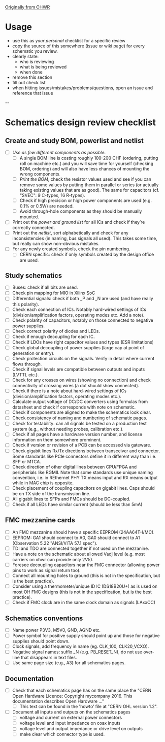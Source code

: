 [Originally from OHWR](http://www.ohwr.org/projects/ed/wiki/Schematics_checklist)

# Usage
* use this as _your personal_ checklist for a specific review
* copy the source of this somewhere (issue or wiki page) for every schematic you review.
* clearly state:
  * who is reviewing
  * what is being reviewed
  * when done
* remove this section
* fill out check list
* when hitting issues/mistakes/problems/questions, open an issue and reference that issue

--

# Schematics design review checklist

## Create and study BOM, powerlist and netlist

- [ ] *Use as few different components as possible*. 
  - [ ] A single BOM line is costing roughly 100-200 CHF (ordering, putting roll on machine etc.) and you will save time for yourself (checking BOM, ordering) and will also have less chances of mounting the wrong components.
  - [ ] *Print the BOM*, check the resistor values used and see if you can remove some values by putting them in parallel or series (or actually taking existing values that are as good). The same for capacitors (cf. "SVEC": 9 C-types, 16 R-types).
  - [ ] Check if high precision or high power components are used (e.g. 0.1% or 0.5W) are needed.
  - [ ] Avoid through-hole components as they should be manually mounted.
- [ ] Print out the *power and ground list* for all ICs and check if they’re correctly connected.
- [ ] Print out the *netlist*, sort alphabetically and check for any inconsistencies (in naming, bus signals all used). This takes some time, but really can show non-obvious mistakes.
- [ ] For any newly created symbols, check the pin numbering.
  - [ ] CERN specific: check if only symbols created by the design office are used.

## Study schematics

- [ ] Buses: check if all bits are used.
- [ ] Check pin mapping for MIO in Xilinx SoC
- [ ] Differential signals: check if both _P and _N are used (and have really this polarity).
- [ ] Check each connection of ICs. Notably hard-wired settings of ICs (division/amplification factors, operating modes etc. Add a note).
- [ ] Check polarity of capacitors, notably on those connected to negative power supplies.
- [ ] Check correct polarity of diodes and LEDs.
- [ ] Check if enough decoupling for each IC.
- [ ] Check if LDOs have right capacitor values and types (ESR limitations)
- [ ] Check global decoupling of power supplies (large cap at point of generation or entry).
- [ ] Check protection circuits on the signals. Verify in detail where current flows through.
- [ ] Check if signal levels are compatible between outputs and inputs (LVTTL etc.).
- [ ] Check for any crosses on wires (showing no connection) and check connectivity of crossing wires (a dot should show connected).
- [ ] Check if there is a note about hard-wired settings of ICs (division/amplification factors, operating modes etc.).
- [ ] Calculate output voltage of DC/DC converters using formulas from datasheet and check if corresponds with note on schematic.
- [ ] Check if components are aligned to make the schematics look clear.
- [ ] Check consistency of naming and numbering of schematic pages.
- [ ] Check for testability: can all signals be tested on a production test system (e.g., without needing probes, calibration etc.).
- [ ] Check if all pages have a hardware version number, and license information on them somewhere prominent.
- [ ] Check if version or revision of a PCB can be accessed via gateware.
- [ ] Check gigabit lines Rx/Tx directions between transceiver and connector. Some standards like PCIe connectors define it in different way than i.e. SFP or MTCA.
- [ ] Check direction of other digital lines between CPU/FPGA and peripherials like RGMII. Note that some standards use unique naming convention, i.e. in REthernet PHY TX means input and RX means output while in MAC chip is opposite.
- [ ] Check placement of coupling capacitors on gigabit lines. Caps should be on TX side of the transmission line.
- [ ] All gigabit lines to SFPs and FMCs should be DC-coupled.
- [ ] Check if all LEDs have similar current (should be less than 5mA)

## FMC mezzanine cards

- [ ] An FMC mezzanine should have a specific EEPROM (24AA64T-I/MC).
- [ ] EEPROM: GA1 should connect to A0, GA0 should connect to A1 (Observation 5.22 "ANSI/VITA 57.1 spec").
- [ ] TDI and TDO are connected together if not used on the mezzanine.
- [ ] Have a note on the schematic about allowed Vadj level (e.g. most carriers on ohwr can provide only 2V5).
- [ ] Foresee decoupling capacitors near the FMC connector (allowing power pins to work as signal return too).
- [ ] Connect all mounting holes to ground (this is not in the specification, but is the best practice).
- [ ] Consider using a thermometer/unique ID IC (DS18B20U+) as is used on most OH FMC designs (this is not in the specification, but is the best practice).
- [ ] Check if FMC clock are in the same clock domain as signals (LAxxCC)

## Schematics conventions

- [ ] Name power P3V3, M5V0, GND, AGND etc.
- [ ] Power symbol for positive supply should point up and those for negative supplies should point down.
- [ ] Clock signals, add frequency in name (eg. CLK_100, CLK20_VCXO).
- [ ] Negative signal names: suffix _N (e.g. PB_RESET_N), do not use over-line that disappears in text files.
- [ ] Use same page size (e.g., A3) for all schematics pages.

## Documentation

- [ ] Check that each schematics page has on the same place the "CERN Open Hardware Licence: Copyright mycompany 2016. This documentation describes Open Hardware ..."
  - [ ] This text can be found in the 'howto' file at "CERN OHL version 1.2".
- [ ] Document all inputs and outputs on the schematics pages
  - [ ] voltage and current on external power connectors
  - [ ] voltage level and input impedance on coax inputs
  - [ ] voltage level and output impedance or drive level on outputs
  - [ ] make clear which connector type is used.